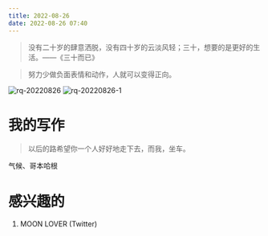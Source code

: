 ```yaml
---
title: 2022-08-26
date: 2022-08-26 07:40
---
```


> 没有二十岁的肆意洒脱，没有四十岁的云淡风轻；三十，想要的是更好的生活。——《三十而已》

> 努力少做负面表情和动作，人就可以变得正向。

![rq-20220826](http://images.iotop.work/upic/2022826-rq-20220826.jpg)
![rq-20220826-1](http://images.iotop.work/upic/2022826-rq-20220826-1.jpg)



# 我的写作

> 以后的路希望你一个人好好地走下去，而我，坐车。

气候、哥本哈根



# 感兴趣的
1. MOON LOVER (Twitter)